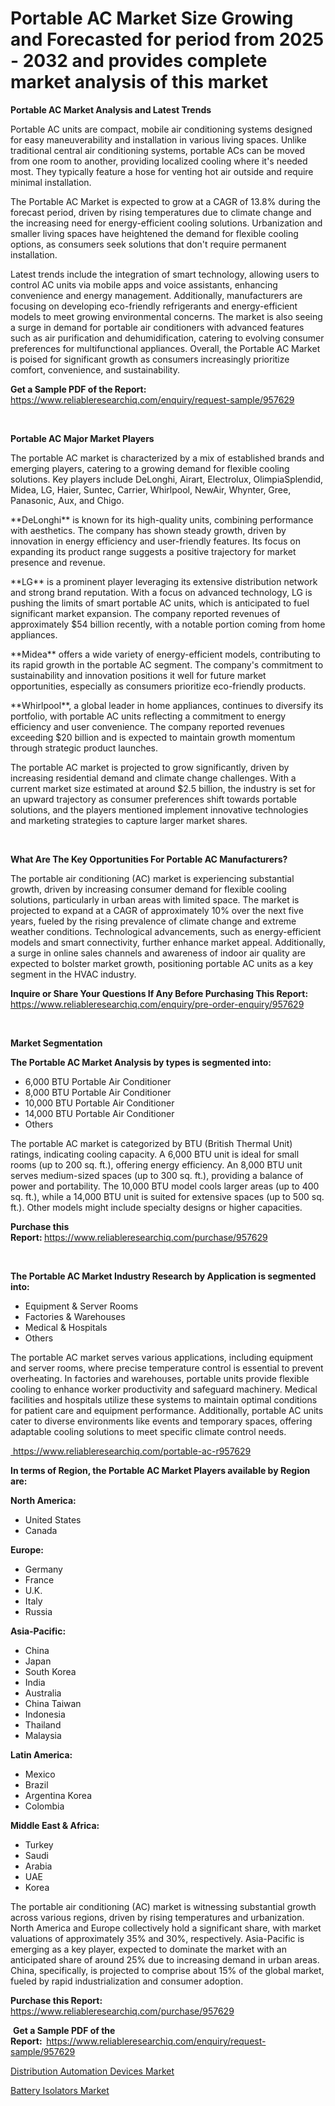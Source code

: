 <p><h1>Portable AC Market Size Growing and Forecasted for period from 2025 - 2032 and provides complete market analysis of this market</h1></p><p><strong>Portable AC Market Analysis and Latest Trends</strong></p>
<p><p>Portable AC units are compact, mobile air conditioning systems designed for easy maneuverability and installation in various living spaces. Unlike traditional central air conditioning systems, portable ACs can be moved from one room to another, providing localized cooling where it's needed most. They typically feature a hose for venting hot air outside and require minimal installation.</p><p>The Portable AC Market is expected to grow at a CAGR of 13.8% during the forecast period, driven by rising temperatures due to climate change and the increasing need for energy-efficient cooling solutions. Urbanization and smaller living spaces have heightened the demand for flexible cooling options, as consumers seek solutions that don't require permanent installation.</p><p>Latest trends include the integration of smart technology, allowing users to control AC units via mobile apps and voice assistants, enhancing convenience and energy management. Additionally, manufacturers are focusing on developing eco-friendly refrigerants and energy-efficient models to meet growing environmental concerns. The market is also seeing a surge in demand for portable air conditioners with advanced features such as air purification and dehumidification, catering to evolving consumer preferences for multifunctional appliances. Overall, the Portable AC Market is poised for significant growth as consumers increasingly prioritize comfort, convenience, and sustainability.</p></p>
<p><strong>Get a Sample PDF of the Report:&nbsp;</strong> <a href="https://www.reliableresearchiq.com/enquiry/request-sample/957629?utm_campaign=99&utm_medium=2&utm_source=Github&utm_content=ia&utm_term=19022025&utm_id=portable-ac">https://www.reliableresearchiq.com/enquiry/request-sample/957629</a></p>
<p>&nbsp;</p>
<p><strong>Portable AC Major Market Players</strong></p>
<p><p>The portable AC market is characterized by a mix of established brands and emerging players, catering to a growing demand for flexible cooling solutions. Key players include DeLonghi, Airart, Electrolux, OlimpiaSplendid, Midea, LG, Haier, Suntec, Carrier, Whirlpool, NewAir, Whynter, Gree, Panasonic, Aux, and Chigo.</p><p>**DeLonghi** is known for its high-quality units, combining performance with aesthetics. The company has shown steady growth, driven by innovation in energy efficiency and user-friendly features. Its focus on expanding its product range suggests a positive trajectory for market presence and revenue.</p><p>**LG** is a prominent player leveraging its extensive distribution network and strong brand reputation. With a focus on advanced technology, LG is pushing the limits of smart portable AC units, which is anticipated to fuel significant market expansion. The company reported revenues of approximately $54 billion recently, with a notable portion coming from home appliances.</p><p>**Midea** offers a wide variety of energy-efficient models, contributing to its rapid growth in the portable AC segment. The company's commitment to sustainability and innovation positions it well for future market opportunities, especially as consumers prioritize eco-friendly products.</p><p>**Whirlpool**, a global leader in home appliances, continues to diversify its portfolio, with portable AC units reflecting a commitment to energy efficiency and user convenience. The company reported revenues exceeding $20 billion and is expected to maintain growth momentum through strategic product launches.</p><p>The portable AC market is projected to grow significantly, driven by increasing residential demand and climate change challenges. With a current market size estimated at around $2.5 billion, the industry is set for an upward trajectory as consumer preferences shift towards portable solutions, and the players mentioned implement innovative technologies and marketing strategies to capture larger market shares.</p></p>
<p>&nbsp;</p>
<p><strong>What Are The Key Opportunities For Portable AC Manufacturers?</strong></p>
<p><p>The portable air conditioning (AC) market is experiencing substantial growth, driven by increasing consumer demand for flexible cooling solutions, particularly in urban areas with limited space. The market is projected to expand at a CAGR of approximately 10% over the next five years, fueled by the rising prevalence of climate change and extreme weather conditions. Technological advancements, such as energy-efficient models and smart connectivity, further enhance market appeal. Additionally, a surge in online sales channels and awareness of indoor air quality are expected to bolster market growth, positioning portable AC units as a key segment in the HVAC industry.</p></p>
<p><strong>Inquire or Share Your Questions If Any Before Purchasing This Report:</strong> <a href="https://www.reliableresearchiq.com/enquiry/pre-order-enquiry/957629?utm_campaign=99&utm_medium=2&utm_source=Github&utm_content=ia&utm_term=19022025&utm_id=portable-ac">https://www.reliableresearchiq.com/enquiry/pre-order-enquiry/957629</a></p>
<p>&nbsp;</p>
<p><strong>Market Segmentation</strong></p>
<p><strong>The Portable AC Market Analysis by types is segmented into:</strong></p>
<p><ul><li>6,000 BTU Portable Air Conditioner</li><li>8,000 BTU Portable Air Conditioner</li><li>10,000 BTU Portable Air Conditioner</li><li>14,000 BTU Portable Air Conditioner</li><li>Others</li></ul></p>
<p><p>The portable AC market is categorized by BTU (British Thermal Unit) ratings, indicating cooling capacity. A 6,000 BTU unit is ideal for small rooms (up to 200 sq. ft.), offering energy efficiency. An 8,000 BTU unit serves medium-sized spaces (up to 300 sq. ft.), providing a balance of power and portability. The 10,000 BTU model cools larger areas (up to 400 sq. ft.), while a 14,000 BTU unit is suited for extensive spaces (up to 500 sq. ft.). Other models might include specialty designs or higher capacities.</p></p>
<p><strong>Purchase this Report:&nbsp;</strong><a href="https://www.reliableresearchiq.com/purchase/957629?utm_campaign=99&utm_medium=2&utm_source=Github&utm_content=ia&utm_term=19022025&utm_id=portable-ac">https://www.reliableresearchiq.com/purchase/957629</a></p>
<p>&nbsp;</p>
<p><strong>The Portable AC Market Industry Research by Application is segmented into:</strong></p>
<p><ul><li>Equipment & Server Rooms</li><li>Factories & Warehouses</li><li>Medical & Hospitals</li><li>Others</li></ul></p>
<p><p>The portable AC market serves various applications, including equipment and server rooms, where precise temperature control is essential to prevent overheating. In factories and warehouses, portable units provide flexible cooling to enhance worker productivity and safeguard machinery. Medical facilities and hospitals utilize these systems to maintain optimal conditions for patient care and equipment performance. Additionally, portable AC units cater to diverse environments like events and temporary spaces, offering adaptable cooling solutions to meet specific climate control needs.</p></p>
<p><a href="https://www.reliableresearchiq.com/portable-ac-r957629?utm_campaign=99&utm_medium=2&utm_source=Github&utm_content=ia&utm_term=19022025&utm_id=portable-ac">&nbsp;https://www.reliableresearchiq.com/portable-ac-r957629</a></p>
<p><strong>In terms of Region, the Portable AC Market Players available by Region are:</strong></p>
<p>
    <p> <strong> North America: </strong>
        <ul>
            <li>United States</li>
            <li>Canada</li>
        </ul>
        </p> 
    <p> <strong> Europe: </strong>
        <ul>
            <li>Germany</li>
            <li>France</li>
            <li>U.K.</li>
            <li>Italy</li>
            <li>Russia</li>
        </ul>
        </p> 
    <p> <strong> Asia-Pacific: </strong>
        <ul>
            <li>China</li>
            <li>Japan</li>
            <li>South Korea</li>
            <li>India</li>
            <li>Australia</li>
            <li>China Taiwan</li>
            <li>Indonesia</li>
            <li>Thailand</li>
            <li>Malaysia</li>
        </ul>
        </p> 
    <p> <strong> Latin America: </strong>
        <ul>
            <li>Mexico</li>
            <li>Brazil</li>
            <li>Argentina Korea</li>
            <li>Colombia</li>
        </ul>
        </p> 
    <p> <strong> Middle East & Africa: </strong>
        <ul>
            <li>Turkey</li>
            <li>Saudi</li>
            <li>Arabia</li>
            <li>UAE</li>
            <li>Korea</li>
        </ul>
    </p>
    </p>
<p><p>The portable air conditioning (AC) market is witnessing substantial growth across various regions, driven by rising temperatures and urbanization. North America and Europe collectively hold a significant share, with market valuations of approximately 35% and 30%, respectively. Asia-Pacific is emerging as a key player, expected to dominate the market with an anticipated share of around 25% due to increasing demand in urban areas. China, specifically, is projected to comprise about 15% of the global market, fueled by rapid industrialization and consumer adoption.</p></p>
<p><strong>Purchase this Report: </strong><a href="https://www.reliableresearchiq.com/purchase/957629?utm_campaign=99&utm_medium=2&utm_source=Github&utm_content=ia&utm_term=19022025&utm_id=portable-ac">https://www.reliableresearchiq.com/purchase/957629</a></p>
<p>&nbsp;<strong>Get a Sample PDF of the Report:&nbsp;&nbsp;</strong><a href="https://www.reliableresearchiq.com/enquiry/request-sample/957629?utm_campaign=99&utm_medium=2&utm_source=Github&utm_content=ia&utm_term=19022025&utm_id=portable-ac">https://www.reliableresearchiq.com/enquiry/request-sample/957629</a></p>
<p><strong></strong></p>
<p><p><a href="https://github.com/kryshaprilbb/Market-Research-Report-List-1/blob/main/distribution-automation-devices-market.md?utm_campaign=99&utm_medium=2&utm_source=Github&utm_content=ia&utm_term=19022025&utm_id=portable-ac">Distribution Automation Devices Market</a></p><p><a href="https://github.com/kolffmaris58/Market-Research-Report-List-1/blob/main/battery-isolators-market.md?utm_campaign=99&utm_medium=2&utm_source=Github&utm_content=ia&utm_term=19022025&utm_id=portable-ac">Battery Isolators Market</a></p></p>
